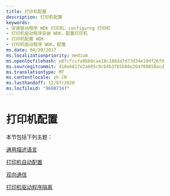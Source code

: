 ```yaml
---
title: 打印机配置
description: 打印机配置
keywords:
- 安装驱动程序 WDK 打印机，configurng 打印机
- 打印机驱动程序安装 WDK，配置打印机
- 打印机配置 WDK
- 打印机驱动程序 WDK，配置
ms.date: 04/20/2017
ms.localizationpriority: medium
ms.openlocfilehash: e8fcfccfa9bb0cae18c188da7d73d34e10df26f0
ms.sourcegitcommit: 418e6617e2a695c9cb4b37b5b60e264760858acd
ms.translationtype: MT
ms.contentlocale: zh-CN
ms.lasthandoff: 12/07/2020
ms.locfileid: "96807347"
---
```

# <a name="printer-configuration"></a>打印机配置


本节包括下列主题：

[通用描述语言](generic-description-language.md)

[打印机自动配置](printer-autoconfiguration.md)

[双向通信](bidirectional-communication.md)

[打印机驱动程序隔离](printer-driver-isolation.md)

 

 




